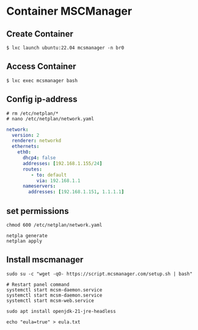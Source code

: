 # Container MSCManager
## Create Container
~~~
$ lxc launch ubuntu:22.04 mcsmanager -n br0
~~~
## Access Container
~~~
$ lxc exec mcsmanager bash
~~~
## Config ip-address
~~~
# rm /etc/netplan/*
# nano /etc/netplan/network.yaml
~~~
~~~yaml
network:
  version: 2
  renderer: networkd
  ethernets:
    eth0:
      dhcp4: false
      addresses: [192.168.1.155/24]
      routes:
         - to: default
           via: 192.168.1.1
      nameservers:
        addresses: [192.168.1.151, 1.1.1.1]
~~~ 
## set permissions
~~~
chmod 600 /etc/netplan/network.yaml

netpla generate
netplan apply 
~~~
## Install mscmanager
~~~
sudo su -c "wget -qO- https://script.mcsmanager.com/setup.sh | bash"

# Restart panel command  
systemctl start mcsm-daemon.service
systemctl start mcsm-daemon.service
systemctl start mcsm-web.service

sudo apt install openjdk-21-jre-headless

echo "eula=true" > eula.txt
~~~
<!--stackedit_data:
eyJoaXN0b3J5IjpbLTE4NzEzNjE4OTEsMzM1OTQzNzI2LC02Mz
M0OTI5NzgsLTE5ODk3NjI5OTgsMjAyNDUyODMyMSwtMjAyODk5
ODI1NV19
-->